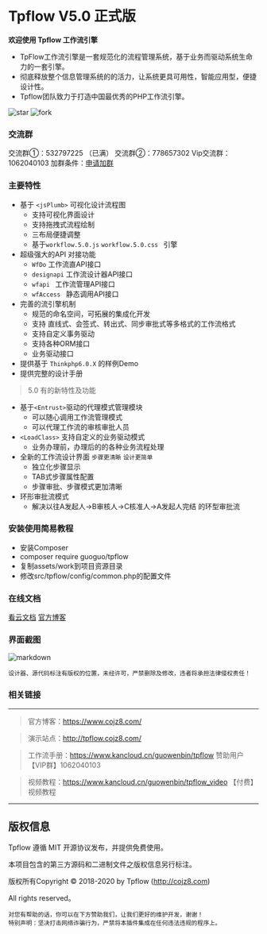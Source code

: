 # Tpflow V5.0 正式版

**欢迎使用 Tpflow 工作流引擎**

*   TpFlow工作流引擎是一套规范化的流程管理系统，基于业务而驱动系统生命力的一套引擎。 
*   彻底释放整个信息管理系统的的活力，让系统更具可用性，智能应用型，便捷设计性。 
*   Tpflow团队致力于打造中国最优秀的PHP工作流引擎。

![star](https://gitee.com/ntdgg/tpflow/badge/star.svg?theme=gvp "tpflow") ![fork](https://gitee.com/ntdgg/tpflow/badge/fork.svg?theme=gvp "tpflow") 

### 交流群

交流群①：532797225  （已满）
交流群②：778657302
Vip交流群：1062040103  加群条件：[申请加群](https://www.cojz8.com/article/148 "加群条件") 


### 主要特性

+ 基于  `<jsPlumb>` 可视化设计流程图
    + 支持可视化界面设计
    + 支持拖拽式流程绘制
    + 三布局便捷调整
    + 基于`workflow.5.0.js` `workflow.5.0.css ` 引擎
+ 超级强大的API 对接功能
    + `WfDo` 工作流直API接口
    + `designapi` 工作流设计器API接口
    + `wfapi ` 工作流管理API接口
    + `wfAccess ` 静态调用API接口
+ 完善的流引擎机制
    + 规范的命名空间，可拓展的集成化开发
    + 支持 直线式、会签式、转出式、同步审批式等多格式的工作流格式
    + 支持自定义事务驱动
    + 支持各种ORM接口
    + 业务驱动接口
+ 提供基于 `Thinkphp6.0.X` 的样例Demo
+ 提供完整的设计手册


>5.0 有的新特性及功能

*   基于`<Entrust>`驱动的代理模式管理模块
    * 可以随心调用工作流管理模式
    * 可以代理工作流的审核审批人员
*  `<LoadClass>` 支持自定义的业务驱动模式
    * 业务办理前，办理后的的各种业务流程处理
*  全新的工作流设计界面  `步骤更清晰` `设计更简单`
    * 独立化步骤显示
    * TAB式步骤属性配置
    * 步骤审批、步骤模式更加清晰
 *  环形审批流模式
    * 解决以往A发起人->B审核人->C核准人->A发起人完结 的环型审批流 

### 安装使用简易教程
 *  安装Composer
 *  composer require guoguo/tpflow
 *  复制assets/work到项目资源目录
 *  修改src/tpflow/config/common.php的配置文件


### 在线文档

[看云文档](https://www.kancloud.cn/guowenbin/tpflow "安装手册")   [官方博客](https://www.cojz8.com/ "官方博客")

### 界面截图

![markdown](https://img.kancloud.cn/42/7a/427adc1dcc2ff3ffb52087b1cfde346b_1366x622.png)



~~~
设计器、源代码标注有版权的位置，未经许可，严禁删除及修改，违者将承担法律侵权责任！
~~~
### 相关链接
---

> 官方博客：https://www.cojz8.com/

> 演示站点：http://tpflow.cojz8.com/   

> 工作流手册：https://www.kancloud.cn/guowenbin/tpflow  赞助用户【VIP群】1062040103

> 视频教程：https://www.kancloud.cn/guowenbin/tpflow_video 【付费】视频教程

---

## 版权信息

Tpflow 遵循 MIT 开源协议发布，并提供免费使用。

本项目包含的第三方源码和二进制文件之版权信息另行标注。

版权所有Copyright © 2018-2020 by Tpflow (http://cojz8.com)

All rights reserved。

~~~
对您有帮助的话，你可以在下方赞助我们，让我们更好的维护开发，谢谢！
特别声明：坚决打击网络诈骗行为，严禁将本插件集成在任何违法违规的程序上。
~~~
